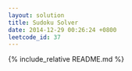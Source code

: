 ```yaml
---
layout: solution
title: Sudoku Solver
date: 2014-12-29 00:26:24 +0800
leetcode_id: 37
---
```

{% include_relative README.md %}
